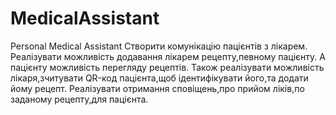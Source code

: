 # MedicalAssistant
Personal Medical Assistant 
Створити комунікацію пацієнтів з лікарем. Реалізувати можливість додавання лікарем рецепту,певному пацієнту.
А пацієнту можливість перегляду рецептів.
Також реалізувати можливість лікаря,зчитувати QR-код пацієнта,щоб ідентифікувати його,та додати йому рецепт.
Реалізувати отримання сповіщень,про прийом ліків,по заданому рецепту,для пацієнта.
